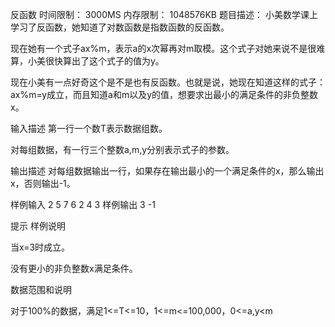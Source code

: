 反函数
时间限制： 3000MS
内存限制： 1048576KB
题目描述：
小美数学课上学习了反函数，她知道了对数函数是指数函数的反函数。

现在她有一个式子ax%m，表示a的x次幂再对m取模。这个式子对她来说不是很难算，小美很快算出了这个式子的值为y。

现在小美有一点好奇这个是不是也有反函数。也就是说，她现在知道这样的式子：ax%m=y成立，而且知道a和m以及y的值，想要求出最小的满足条件的非负整数x。



输入描述
第一行一个数T表示数据组数。

对每组数据，有一行三个整数a,m,y分别表示式子的参数。

输出描述
对每组数据输出一行，如果存在输出最小的一个满足条件的x，那么输出x，否则输出-1。


样例输入
2
5 7 6
2 4 3
样例输出
3
-1

提示
样例说明

当x=3时成立。

没有更小的非负整数x满足条件。

数据范围和说明

对于100%的数据，满足1<=T<=10，1<=m<=100,000，0<=a,y<m